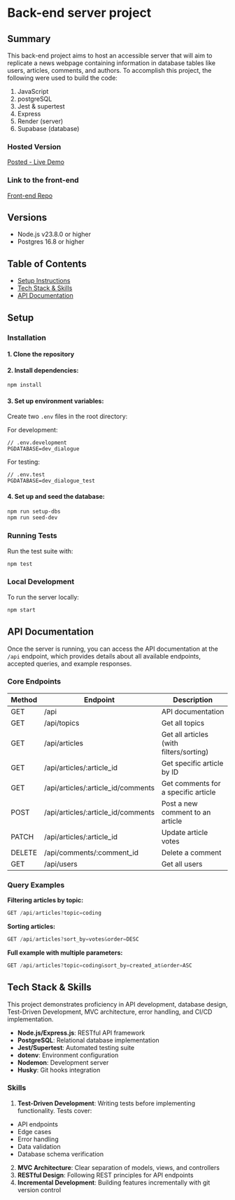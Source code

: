 # Back-end server project
## Summary
This back-end project aims to host an accessible server that will aim to replicate a news webpage containing information in database tables like users, articles, comments, and authors.
To accomplish this project, the following were used to build the code:
1. JavaScript
2. postgreSQL
3. Jest & supertest
4. Express
5. Render (server)
6. Supabase (database)

### Hosted Version
[Posted - Live Demo](https://back-end-northcoders-news.onrender.com/api)

### Link to the front-end 
[Front-end Repo](https://github.com/Wanb00/nc-news)

## Versions
- Node.js v23.8.0 or higher
- Postgres 16.8 or higher

## Table of Contents

- [Setup Instructions](#setup)
- [Tech Stack & Skills](#tech-stack--skills)
- [API Documentation](#api-documentation)

## Setup

### Installation

#### 1. Clone the repository

#### 2. Install dependencies:

```zsh
npm install
```

#### 3. Set up environment variables:

Create two `.env` files in the root directory:

For development:

```
// .env.development
PGDATABASE=dev_dialogue
```

For testing:

```
// .env.test
PGDATABASE=dev_dialogue_test
```

#### 4. Set up and seed the database:

```zsh
npm run setup-dbs
npm run seed-dev
```

### Running Tests

Run the test suite with:

```zsh
npm test
```

### Local Development

To run the server locally:

```zsh
npm start
```


## API Documentation

Once the server is running, you can access the API documentation at the `/api` endpoint, which provides details about all available endpoints, accepted queries, and example responses.

### Core Endpoints

| Method | Endpoint                           | Description                             |
| ------ | ---------------------------------- | --------------------------------------- |
| GET    | /api                               | API documentation                       |
| GET    | /api/topics                        | Get all topics                          |
| GET    | /api/articles                      | Get all articles (with filters/sorting) |
| GET    | /api/articles/:article_id          | Get specific article by ID              |
| GET    | /api/articles/:article_id/comments | Get comments for a specific article     |
| POST   | /api/articles/:article_id/comments | Post a new comment to an article        |
| PATCH  | /api/articles/:article_id          | Update article votes                    |
| DELETE | /api/comments/:comment_id          | Delete a comment                        |
| GET    | /api/users                         | Get all users                           |

### Query Examples

**Filtering articles by topic:**

```js
GET /api/articles?topic=coding
```

**Sorting articles:**

```js
GET /api/articles?sort_by=votes&order=DESC
```

**Full example with multiple parameters:**

```js
GET /api/articles?topic=coding&sort_by=created_at&order=ASC
```

## Tech Stack & Skills

This project demonstrates proficiency in API development, database design, Test-Driven Development, MVC architecture, error handling, and CI/CD implementation.

- **Node.js/Express.js**: RESTful API framework
- **PostgreSQL**: Relational database implementation
- **Jest/Supertest**: Automated testing suite
- **dotenv**: Environment configuration
- **Nodemon**: Development server
- **Husky**: Git hooks integration

### Skills

1. **Test-Driven Development**: Writing tests before implementing functionality. Tests cover:

- API endpoints
- Edge cases
- Error handling
- Data validation
- Database schema verification

2. **MVC Architecture**: Clear separation of models, views, and controllers
3. **RESTful Design**: Following REST principles for API endpoints
4. **Incremental Development**: Building features incrementally with git version control
